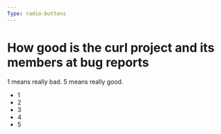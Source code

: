 ```yaml
---
Type: radio-buttons
---
```


# How good is the curl project and its members at bug reports

1 means really bad. 5 means really good.

- 1
- 2
- 3
- 4
- 5

